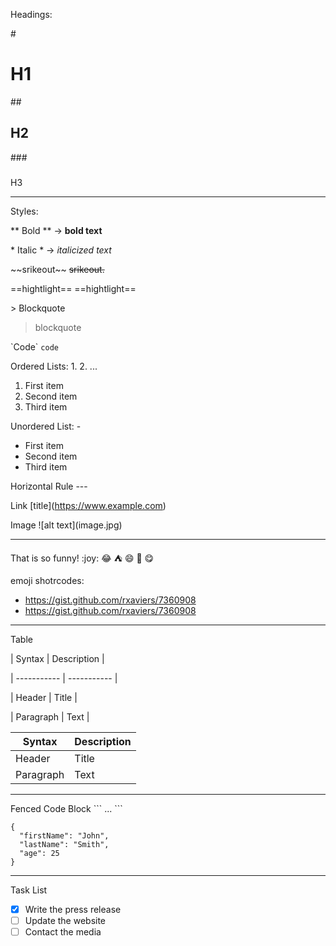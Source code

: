 Headings:  	

\#
# H1

\## 
## H2

\### 
### 
H3

---
Styles:

\** Bold \** ->  	**bold text**

\* Italic \* ->	*italicized text*

\~~srikeout\~~  ~~srikeout.~~

\==hightlight\== ==hightlight==

\> Blockquote 	
> blockquote

\`Code\` 	`code`

Ordered Lists: 	1. 2. ...
1. First item
2. Second item
3. Third item

Unordered List: 	-
- First item
- Second item
- Third item

Horizontal Rule 	---

Link 	\[title](https://www.example.com)

Image 	\!\[alt text](image.jpg)

---

That is so funny! \:joy: 
:joy:  :tent:  :smile: :poop:  :yum:

emoji shotrcodes:
- https://gist.github.com/rxaviers/7360908
- https://gist.github.com/rxaviers/7360908

---
Table 

\| Syntax | Description |

\| ----------- | ----------- |

\| Header | Title |

\| Paragraph | Text |

| Syntax | Description |
| ----------- | ----------- |
| Header | Title |
| Paragraph | Text |

---
Fenced Code Block 	\```  ... ```
```
{
  "firstName": "John",
  "lastName": "Smith",
  "age": 25
}
``` 

---
Task List 	
- [x] Write the press release
- [ ] Update the website
- [ ] Contact the media 
